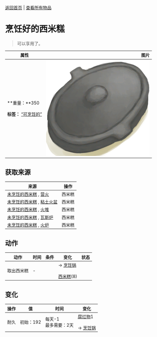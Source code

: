 [返回首页](index.md)   |  [查看所有物品](object.md)
# 烹饪好的西米糕  
> 可以享用了。  
  
  属性  |   图片   
 ----  |  ----:   
 **重量：**350<br><br>**标签：**	[“可烹饪的”](tag_Cookable.md)  |  ![](Sprite/CookingPotClosed.png)   
  
## 获取来源  
来源  |  操作  
----  |  ----  
[未烹饪的西米糕](SagoSlimeUncooked.md) , [营火](Campfire.md)  |  西米糕  
[未烹饪的西米糕](SagoSlimeUncooked.md) , [粘土火盆](ClayFirePit.md)  |  西米糕  
[未烹饪的西米糕](SagoSlimeUncooked.md) , [火堆](Fire.md)  |  西米糕  
[未烹饪的西米糕](SagoSlimeUncooked.md) , [瓦斯炉](GasCookerOn.md)  |  西米糕  
[未烹饪的西米糕](SagoSlimeUncooked.md) , [火炉](Stove.md)  |  西米糕  
## 动作  
动作  |  时间  |  条件  |  变化  |  状态  
----  |  ----  |  ----  |  ----  |  ----  
取出西米糕  |  -  |    |  → [烹饪锅](CookingPot.md)<br><br>[西米糕](SagoSlime.md)(8)  |    
## 变化  
操作  |  值  |  时间  |  变化  
----  |  ----  |  ----  |  ----  
耐久  |  初始：192  |  每天-1<br>最多需要：2天  |  [腐烂物](RottenRemains.md)1 <br><br>→ [烹饪锅](CookingPot.md)  
